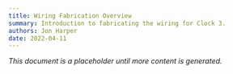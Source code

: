 ```yaml
---
title: Wiring Fabrication Overview
summary: Introduction to fabricating the wiring for Clock 3.
authors: Jon Harper
date: 2022-04-11
---
```


*This document is a placeholder until more content is generated.*